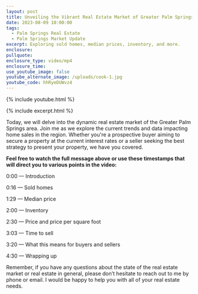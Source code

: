 ```yaml
---
layout: post
title: Unveiling the Vibrant Real Estate Market of Greater Palm Springs
date: 2023-08-09 10:00:00
tags:
  - Palm Springs Real Estate
  - Palm Springs Market Update
excerpt: Exploring sold homes, median prices, inventory, and more.
enclosure:
pullquote:
enclosure_type: video/mp4
enclosure_time:
use_youtube_image: false
youtube_alternate_image: /uploads/cook-1.jpg
youtube_code: hhRyeDUWvz4
---
```

{% include youtube.html %}

{% include excerpt.html %}

Today, we will delve into the dynamic real estate market of the Greater Palm Springs area. Join me as we explore the current trends and data impacting home sales in the region. Whether you're a prospective buyer aiming to secure a property at the current interest rates or a seller seeking the best strategy to present your property, we have you covered.

**Feel free to watch the full message above or use these timestamps that will direct you to various points in the video:**

0:00 — Introduction

0:16 — Sold homes

1:29 — Median price

2:00 — Inventory

2:30 — Price and price per square foot

3:03 — Time to sell

3:20 — What this means for buyers and sellers

4:30 — Wrapping up

Remember, if you have any questions about the state of the real estate market or real estate in general, please don’t hesitate to reach out to me by phone or email. I would be happy to help you with all of your real estate needs.